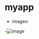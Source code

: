 # myapp

- imagen:

-![image](https://github.com/user-attachments/assets/0013d0fc-07ab-4180-a658-426db666370d)
